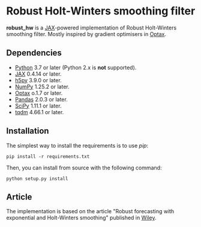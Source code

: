 # Robust Holt-Winters smoothing filter
**robust_hw** is a [JAX](https://jax.readthedocs.io/en/latest/#)-powered implementation of Robust Holt-Winters smoothing
filter. Mostly inspired by gradient optimisers in [Optax](https://optax.readthedocs.io/en/latest/).

## Dependencies

- [Python](https://www.python.org/) 3.7 or later (Python 2.x is **not** supported).
- [JAX](https://github.com/google/jax) 0.4.14 or later.
- [h5py](https://www.h5py.org) 3.9.0 or later.
- [NumPy](https://numpy.org) 1.25.2 or later.
- [Optax](https://github.com/google-deepmind/optax) o.1.7 or later.
- [Pandas](https://pandas.pydata.org) 2.0.3 or later.
- [SciPy](https://scipy.org) 1.11.1 or later.
- [tqdm](https://github.com/tqdm/tqdm) 4.66.1 or later.

## Installation
The simplest way to install the requirements is to use *pip*:

    pip install -r requirements.txt

Then, you can install from source with the following command:

    python setup.py install

## Article

The implementation is based on the article "Robust forecasting with exponential and Holt-Winters smoothing" published in [Wiley](https://onlinelibrary.wiley.com/doi/10.1002/for.1125).